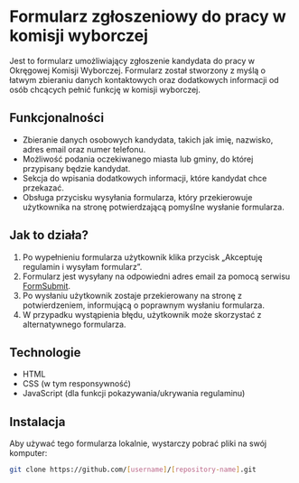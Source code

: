 # Formularz zgłoszeniowy do pracy w komisji wyborczej

Jest to formularz umożliwiający zgłoszenie kandydata do pracy w Okręgowej Komisji Wyborczej. Formularz został stworzony z myślą o łatwym zbieraniu danych kontaktowych oraz dodatkowych informacji od osób chcących pełnić funkcję w komisji wyborczej.

## Funkcjonalności

- Zbieranie danych osobowych kandydata, takich jak imię, nazwisko, adres email oraz numer telefonu.
- Możliwość podania oczekiwanego miasta lub gminy, do której przypisany będzie kandydat.
- Sekcja do wpisania dodatkowych informacji, które kandydat chce przekazać.
- Obsługa przycisku wysyłania formularza, który przekierowuje użytkownika na stronę potwierdzającą pomyślne wysłanie formularza.

## Jak to działa?

1. Po wypełnieniu formularza użytkownik klika przycisk „Akceptuję regulamin i wysyłam formularz”.
2. Formularz jest wysyłany na odpowiedni adres email za pomocą serwisu [FormSubmit](https://formsubmit.co/).
3. Po wysłaniu użytkownik zostaje przekierowany na stronę z potwierdzeniem, informującą o poprawnym wysłaniu formularza.
4. W przypadku wystąpienia błędu, użytkownik może skorzystać z alternatywnego formularza.

## Technologie

- HTML
- CSS (w tym responsywność)
- JavaScript (dla funkcji pokazywania/ukrywania regulaminu)

## Instalacja

Aby używać tego formularza lokalnie, wystarczy pobrać pliki na swój komputer:

```bash
git clone https://github.com/[username]/[repository-name].git
